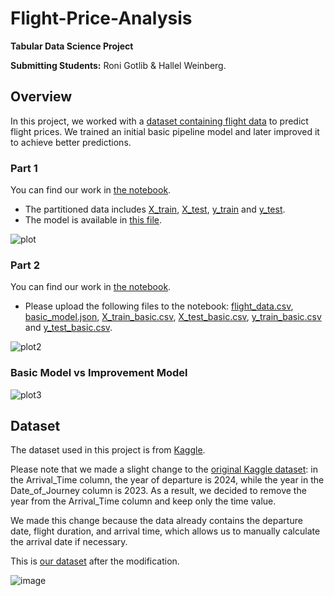 # Flight-Price-Analysis
**Tabular Data Science Project**

**Submitting Students:** Roni Gotlib & Hallel Weinberg.
## Overview
In this project, we worked with a [dataset containing flight data](data/flight_data.csv) to predict flight prices. We trained an initial basic pipeline model and later improved it to achieve better predictions.

### Part 1
You can find our work in [the notebook](first_part.ipynb).
* The partitioned data includes [X_train](basic_model/X_train_basic.csv), [X_test](basic_model/X_test_basic.csv), [y_train](basic_model/y_train_basic.csv) and [y_test](basic_model/y_test_basic.csv).
* The model is available in [this file](basic_model/basic_model.json).

![plot](https://github.com/user-attachments/assets/bebc96b5-eede-48c6-bd0f-8716458bd2ff)

### Part 2
You can find our work in [the notebook](second_part.ipynb).
* Please upload the following files to the notebook: [flight_data.csv](data/flight_data.csv), [basic_model.json](basic_model/basic_model.json), [X_train_basic.csv](basic_model/X_train_basic.csv), [X_test_basic.csv](basic_model/X_test_basic.csv), [y_train_basic.csv](basic_model/y_train_basic.csv) and [y_test_basic.csv](basic_model/y_test_basic.csv).

![plot2](https://github.com/user-attachments/assets/38804b62-b3cd-4e49-9d80-c9335c98045d)

### Basic Model vs Improvement Model

![plot3](https://github.com/user-attachments/assets/e52bbcd1-3e3c-46cc-b0ee-3b1250796339)

## Dataset
The dataset used in this project is from [Kaggle](https://www.kaggle.com/datasets/jillanisofttech/flight-price-prediction-dataset).

Please note that we made a slight change to the [original Kaggle dataset](https://www.kaggle.com/datasets/jillanisofttech/flight-price-prediction-dataset): in the Arrival_Time column, the year of departure is 2024, while the year in the Date_of_Journey column is 2023. As a result, we decided to remove the year from the Arrival_Time column and keep only the time value.

We made this change because the data already contains the departure date, flight duration, and arrival time, which allows us to manually calculate the arrival date if necessary.

This is [our dataset](data/flight_data.csv) after the modification.

![image](https://github.com/user-attachments/assets/6b999459-30d8-4c75-9de0-00d6d5e655d5)
